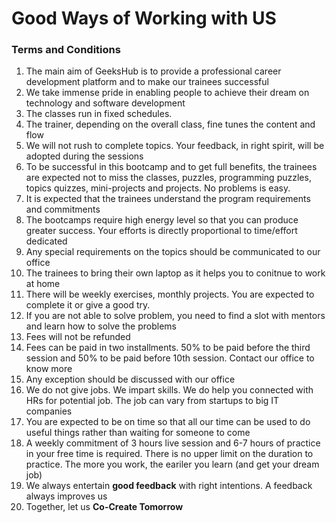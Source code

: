 # Good Ways of Working with US

### Terms and Conditions

1. The main aim of GeeksHub is to provide a professional career development platform and to make our trainees successful
2. We take immense pride in enabling people to achieve their dream on technology and software development
3. The classes run in fixed schedules.
4. The trainer, depending on the overall class, fine tunes the content and flow
5. We will not rush to complete topics. Your feedback, in right spirit, will be adopted during the sessions
6. To be successful in this bootcamp and to get full benefits, the trainees are expected not to miss the classes, puzzles, programming puzzles, topics quizzes, mini-projects and projects. No problems is easy.
7. It is expected that the trainees understand the program requirements and commitments
8. The bootcamps require high energy level so that you can produce greater success. Your efforts is directly proportional to time/effort dedicated
9. Any special requirements on the topics should be communicated to our office
10. The trainees to bring their own laptop as it helps you to conitnue to work at home
11. There will be weekly exercises, monthly projects. You are expected to complete it or give a good try.
12. If you are not able to solve problem, you need to find a slot with mentors and learn how to solve the problems
13. Fees will not be refunded
14. Fees can be paid in two installments. 50% to be paid before the third session and 50% to be paid before 10th session. Contact our office to know more
15. Any exception should be discussed with our office
16. We do not give jobs. We impart skills. We do help you connected with HRs for potential job. The job can vary from startups to big IT companies
17. You are expected to be on time so that all our time can be used to do useful things rather than waiting for someone to come
18. A weekly commitment of 3 hours live session and 6-7 hours of practice in your free time is required. There is no upper limit on the duration to practice. The more you work, the eariler you learn (and get your dream job)
19. We always entertain __good feedback__ with right intentions. A feedback always improves us
20. Together, let us __Co-Create Tomorrow__